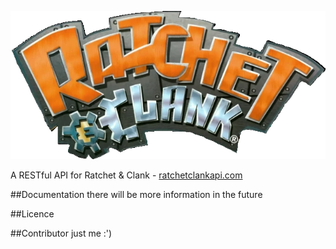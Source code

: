 <p align="center">
    <img src="public/images/logo.png" alt="logo">
 </p>

A RESTful API for Ratchet & Clank - [ratchetclankapi.com](https://..)

##Documentation
there will be more information in the future

##Licence

##Contributor
just me :')
